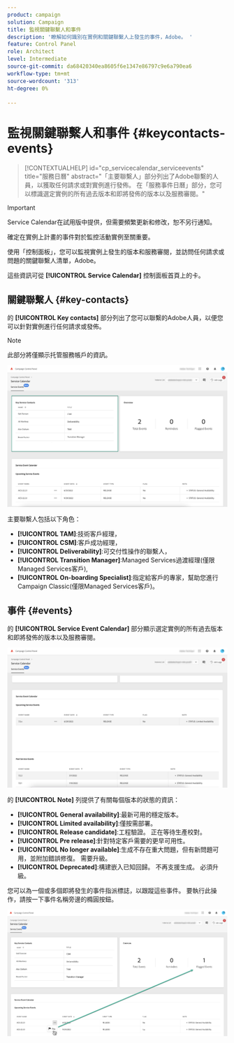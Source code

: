 ```yaml
---
product: campaign
solution: Campaign
title: 監視關鍵聯繫人和事件
description: '瞭解如何識別在實例和關鍵聯繫人上發生的事件，Adobe。 '
feature: Control Panel
role: Architect
level: Intermediate
source-git-commit: da68420340ea8605f6e1347e86797c9e6a790ea6
workflow-type: tm+mt
source-wordcount: '313'
ht-degree: 0%

---
```


# 監視關鍵聯繫人和事件 {#keycontacts-events}

>[!CONTEXTUALHELP]
>id="cp_servicecalendar_serviceevents"
>title="服務日曆"
>abstract="「主要聯繫人」部分列出了Adobe聯繫的人員，以獲取任何請求或對實例進行發佈。 在「服務事件日曆」部分，您可以標識選定實例的所有過去版本和即將發佈的版本以及服務審閱。"

>[!IMPORTANT]
>
>Service Calendar在試用版中提供，但需要頻繁更新和修改，恕不另行通知。

確定在實例上計畫的事件對於監控活動實例至關重要。

使用「控制面板」，您可以監視實例上發生的版本和服務審閱，並訪問任何請求或問題的關鍵聯繫人清單，Adobe。

這些資訊可從 **[!UICONTROL Service Calendar]** 控制面板首頁上的卡。

## 關鍵聯繫人 {#key-contacts}

的 **[!UICONTROL Key contacts]** 部分列出了您可以聯繫的Adobe人員，以便您可以針對實例進行任何請求或發佈。

>[!NOTE]
>
>此部分將僅顯示托管服務帳戶的資訊。

![](assets/service-events-contacts.png)

主要聯繫人包括以下角色：

* **[!UICONTROL TAM]**:技術客戶經理，
* **[!UICONTROL CSM]**:客戶成功經理，
* **[!UICONTROL Deliverability]**:可交付性操作的聯繫人，
* **[!UICONTROL Transition Manager]**:Managed Services過渡經理(僅限Managed Services客戶),
* **[!UICONTROL On-boarding Specialist]**:指定給客戶的專家，幫助您進行Campaign Classic(僅限Managed Services客戶)。

## 事件 {#events}

的 **[!UICONTROL Service Event Calendar]** 部分顯示選定實例的所有過去版本和即將發佈的版本以及服務審閱。

![](assets/service-events-calendar.png)

的 **[!UICONTROL Note]** 列提供了有關每個版本的狀態的資訊：

* **[!UICONTROL General availability]**:最新可用的穩定版本。
* **[!UICONTROL Limited availability]**:僅按需部署。
* **[!UICONTROL Release candidate]**:工程驗證。 正在等待生產校對。
* **[!UICONTROL Pre release]**:針對特定客戶需要的更早可用性。
* **[!UICONTROL No longer available]**:生成不存在重大問題，但有新問題可用，並附加錯誤修復。 需要升級。
* **[!UICONTROL Deprecated]**:構建嵌入已知回歸。
不再支援生成。 必須升級。

您可以為一個或多個即將發生的事件指派標誌，以跟蹤這些事件。 要執行此操作，請按一下事件名稱旁邊的橢圓按鈕。

![](assets/service-events-flag.png)
